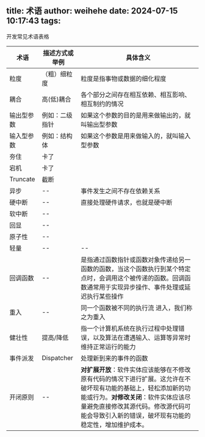 title: 术语
author: weihehe
date: 2024-07-15 10:17:43
tags:
---
开发常见术语表格
<!--more-->

| 术语 | 描述方式或举例 | 具体含义 |
| ---- | -------- | -------- |
| 粒度 |（粗）细粒度 | 粒度是指事物或数据的细化程度 |
| 耦合 |高(低)耦合|各个部分之间存在相互依赖、相互影响、相互制约的情况|
|输出型参数|例如：二级指针|如果这个参数的目的是用来做输出的，就叫输出型参数|
|输入型参数|例如：结构体 |如果这个参数是用来做输入的，就叫输入型参数
| 夯住 |卡了|
| 宕机 |卡了|
| Truncate | 截断 |
| 异步 |--|事件发生之间不存在依赖关系 |
| 硬中断 |-- |直接处理硬件请求，也就是硬中断|
| 软中断|--||
| 回显 |--| |
| 原子性|--||
| 轻量|--|--|
| 回调函数| --|是指通过函数指针或函数对象传递给另一函数的函数，当这个函数执行到某个特定点时，会调用这个被传递的函数。回调函数通常用于实现异步操作、事件处理或延迟执行某些操作|
| 重入|--|同一个函数被不同的执行流 进入，我们称之为重入|
| 健壮性|提高/降低|指一个计算机系统在执行过程中处理错误，以及算法在遭遇输入、运算等异常时维持正常运行的能力
|事件派发|Dispatcher|处理新到来的事件的函数|
|开闭原则|--|**对扩展开放**：软件实体应该能够在不修改原有代码的情况下进行扩展。这允许在不破坏现有功能的基础上，轻松添加新的功能或行为。**对修改关闭**：软件实体应该尽量避免直接修改其源代码。修改源代码可能会导致引入新的错误，破坏现有功能的稳定性，增加维护成本。|
